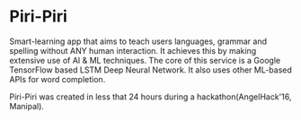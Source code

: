 # Piri-Piri
Smart-learning app that aims to teach users languages, grammar and spelling without ANY human interaction. It achieves this by making extensive use of AI & ML techniques. The core of this service is a Google TensorFlow based LSTM Deep Neural Network. It also uses other ML-based APIs for word completion.

Piri-Piri was created in less that 24 hours during a hackathon(AngelHack'16, Manipal).
